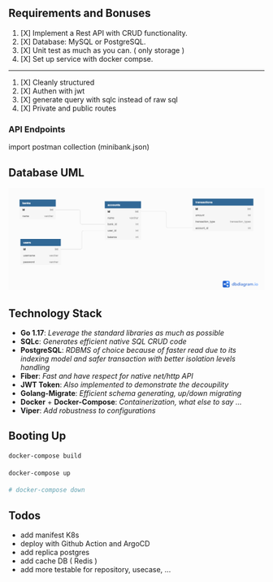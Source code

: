 ## Requirements and Bonuses

1. [X] Implement a Rest API with CRUD functionality.
2. [X] Database: MySQL or PostgreSQL.
3. [X] Unit test as much as you can. ( only storage )
4. [X] Set up service with docker compse.

----

1. [X] Cleanly structured
2. [X] Authen with jwt
3. [X] generate query with sqlc instead of raw sql
4. [X] Private and public routes


### **API Endpoints**

import postman collection (minibank.json)


## Database UML

![Database UML](/bank.png "Database UML")

## Technology Stack

- **Go 1.17**: *Leverage the standard libraries as much as possible*
- **SQLc**: *Generates efficient native SQL CRUD code*
- **PostgreSQL**: *RDBMS of choice because of faster read due to its indexing model and safer transaction with better isolation levels handling*
- **Fiber**: *Fast and have respect for native net/http API*
- **JWT Token**: *Also implemented to demonstrate the decoupility*
- **Golang-Migrate**: *Efficient schema generating, up/down migrating*
- **Docker** + **Docker-Compose**: *Containerization, what else to say ...*
- **Viper**: *Add robustness to configurations*

## Booting Up

```bash
docker-compose build

docker-compose up

# docker-compose down
```

## Todos
- add manifest K8s
- deploy with Github Action and ArgoCD
- add replica postgres
- add cache DB ( Redis )
- add more testable for repository, usecase, ...
